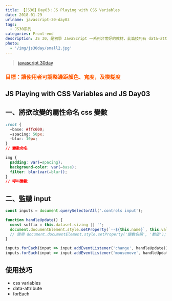 ```yaml
---
title: 【JS30】Day03：JS Playing with CSS Variables
date: 2018-01-29
urlname: javascript-30-day03
tags:
  - JS30系列
categories: Front-end
description: JS 30，是初學 JavaScript 一系列非常好的教材，此篇技巧有 data-attribute、建立 css variables 等等。
photo:
  - '/img/js30day/small2.jpg'
---
```


> [javascript 30day](https://javascript30.com/)

<!-- more -->

### <span id="目標讓使用者可調整邊距顏色-寬度及模糊度"><span style="color:#ff5900">目標：讓使用者可調整邊距顏色、寬度，及模糊度</span></span>

## <span id="js-playing-with-css-variables-and-js-day03">JS Playing with CSS Variables and JS Day03</span>

## <span id="一-將欲改變的屬性命名-css-變數">一、將欲改變的屬性命名 css 變數</span>

```css
:root {
  –base: #ffc600;
  –spacing: 50px;
  –blur: 10px;
}
// 變數命名

img {
  padding: var(–spacing);
  background-color: var(–base);
  filter: blur(var(–blur));
}
// 呼叫變數
```

## 二、監聽 input

```js
const inputs = document.querySelectorAll('.controls input');

function handleUpdate() {
  const suffix = this.dataset.sizing || '';
  document.documentElement.style.setProperty(`--${this.name}`, this.value + suffix);
  // 使用 document.documentElement.style.setProperty('變數名稱', '數值');
}

inputs.forEach(input => input.addEventListener('change', handleUpdate));
inputs.forEach(input => input.addEventListener('mousemove', handleUpdate));
```

## 使用技巧

- css variables
- data-attribute
- forEach
